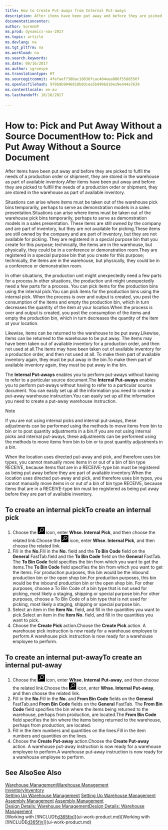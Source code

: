 ```yaml
---
title: How to Create Put-aways from Internal Put-aways
description: After items have been put away and before they are picked to fulfil the needs of a production order or shipment, they are stored in the warehouse as part of available inventory.
documentationcenter: 
author: SorenGP
ms.prod: dynamics-nav-2017
ms.topic: article
ms.devlang: na
ms.tgt_pltfrm: na
ms.workload: na
ms.search.keywords: 
ms.date: 08/16/2017
ms.author: sgroespe
ms.translationtype: HT
ms.sourcegitcommit: 4fefaef7380ac10836fcac404eea006f55d8556f
ms.openlocfilehash: 970b9b9046018b0dcea5b9996d10e19e444a7639
ms.contentlocale: en-au
ms.lasthandoff: 10/16/2017

---
```

# <a name="how-to-pick-and-put-away-without-a-source-document"></a><span data-ttu-id="cde92-103">How to: Pick and Put Away Without a Source Document</span><span class="sxs-lookup"><span data-stu-id="cde92-103">How to: Pick and Put Away Without a Source Document</span></span>
<span data-ttu-id="cde92-104">After items have been put away and before they are picked to fulfil the needs of a production order or shipment, they are stored in the warehouse as part of available inventory.</span><span class="sxs-lookup"><span data-stu-id="cde92-104">After items have been put away and before they are picked to fulfill the needs of a production order or shipment, they are stored in the warehouse as part of available inventory.</span></span>  

<span data-ttu-id="cde92-105">Situations can arise where items must be taken out of the warehouse pick bins temporarily, perhaps to serve as demonstration models in a sales presentation.</span><span class="sxs-lookup"><span data-stu-id="cde92-105">Situations can arise where items must be taken out of the warehouse pick bins temporarily, perhaps to serve as demonstration models in a sales presentation.</span></span> <span data-ttu-id="cde92-106">These items are still owned by the company and are part of inventory, but they are not available for picking.</span><span class="sxs-lookup"><span data-stu-id="cde92-106">These items are still owned by the company and are part of inventory, but they are not available for picking.</span></span> <span data-ttu-id="cde92-107">They are registered in a special purpose bin that you create for this purpose; technically, the items are in the warehouse, but physically, they could be in a conference or demonstration room.</span><span class="sxs-lookup"><span data-stu-id="cde92-107">They are registered in a special purpose bin that you create for this purpose; technically, the items are in the warehouse, but physically, they could be in a conference or demonstration room.</span></span>  

<span data-ttu-id="cde92-108">In other situations, the production unit might unexpectedly need a few parts for a process.</span><span class="sxs-lookup"><span data-stu-id="cde92-108">In other situations, the production unit might unexpectedly need a few parts for a process.</span></span> <span data-ttu-id="cde92-109">You can pick items for the production bins using the internal pick.</span><span class="sxs-lookup"><span data-stu-id="cde92-109">You can pick items for the production bins using the internal pick.</span></span> <span data-ttu-id="cde92-110">When the process is over and output is created, you post the consumption of the items and empty the production bin, which in turn decreases the quantity of the item at your location.</span><span class="sxs-lookup"><span data-stu-id="cde92-110">When the process is over and output is created, you post the consumption of the items and empty the production bin, which in turn decreases the quantity of the item at your location.</span></span>  

<span data-ttu-id="cde92-111">Likewise, items can be returned to the warehouse to be put away.</span><span class="sxs-lookup"><span data-stu-id="cde92-111">Likewise, items can be returned to the warehouse to be put away.</span></span> <span data-ttu-id="cde92-112">The items may have been taken out of available inventory for a production order, and then not used at all.</span><span class="sxs-lookup"><span data-stu-id="cde92-112">The items may have been taken out of available inventory for a production order, and then not used at all.</span></span> <span data-ttu-id="cde92-113">To make them part of available inventory again, they must be put away in the bin.</span><span class="sxs-lookup"><span data-stu-id="cde92-113">To make them part of available inventory again, they must be put away in the bin.</span></span>  

<span data-ttu-id="cde92-114">The **Internal Put-aways** enables you to perform put-aways without having to refer to a particular source document.</span><span class="sxs-lookup"><span data-stu-id="cde92-114">The **Internal Put-aways** enables you to perform put-aways without having to refer to a particular source document.</span></span> <span data-ttu-id="cde92-115">You can easily set up all the information you need to create a put-away warehouse instruction.</span><span class="sxs-lookup"><span data-stu-id="cde92-115">You can easily set up all the information you need to create a put-away warehouse instruction.</span></span>  

> [!NOTE]  
>  <span data-ttu-id="cde92-116">If you are not using internal picks and internal put-aways, these adjustments can be performed using the methods to move items from bin to bin or to post quantity adjustments in a bin.</span><span class="sxs-lookup"><span data-stu-id="cde92-116">If you are not using internal picks and internal put-aways, these adjustments can be performed using the methods to move items from bin to bin or to post quantity adjustments in a bin.</span></span>  
>   
>  <span data-ttu-id="cde92-117">When the location uses directed put-away and pick, and therefore uses bin types, you cannot manually move items in or out of a bin of bin type RECEIVE, because items that are in a RECEIVE-type bin must be registered as being put away before they are part of available inventory.</span><span class="sxs-lookup"><span data-stu-id="cde92-117">When the location uses directed put-away and pick, and therefore uses bin types, you cannot manually move items in or out of a bin of bin type RECEIVE, because items that are in a RECEIVE-type bin must be registered as being put away before they are part of available inventory.</span></span>  

## <a name="to-create-an-internal-pick"></a><span data-ttu-id="cde92-118">To create an internal pick</span><span class="sxs-lookup"><span data-stu-id="cde92-118">To create an internal pick</span></span>  
1.  <span data-ttu-id="cde92-119">Choose the ![Search for Page or Report](media/ui-search/search_small.png "Search for Page or Report icon") icon, enter **Whse. Internal Pick**, and then choose the related link.</span><span class="sxs-lookup"><span data-stu-id="cde92-119">Choose the ![Search for Page or Report](media/ui-search/search_small.png "Search for Page or Report icon") icon, enter **Whse. Internal Pick**, and then choose the related link.</span></span>  
2.  <span data-ttu-id="cde92-120">Fill in the **No.**</span><span class="sxs-lookup"><span data-stu-id="cde92-120">Fill in the **No.**</span></span> <span data-ttu-id="cde92-121">field and the **To Bin Code** field on the **General** FastTab.</span><span class="sxs-lookup"><span data-stu-id="cde92-121">field and the **To Bin Code** field on the **General** FastTab.</span></span> <span data-ttu-id="cde92-122">The **To Bin Code** field specifies the bin from which you want to get the items.</span><span class="sxs-lookup"><span data-stu-id="cde92-122">The **To Bin Code** field specifies the bin from which you want to get the items.</span></span> <span data-ttu-id="cde92-123">For production purposes, this bin would be the inbound production bin or the open shop bin.</span><span class="sxs-lookup"><span data-stu-id="cde92-123">For production purposes, this bin would be the inbound production bin or the open shop bin.</span></span> <span data-ttu-id="cde92-124">For other purposes, choose a To Bin Code of a bin type that is not used for picking, most likely a staging, shipping or special purpose bin.</span><span class="sxs-lookup"><span data-stu-id="cde92-124">For other purposes, choose a To Bin Code of a bin type that is not used for picking, most likely a staging, shipping or special purpose bin.</span></span>  
3.  <span data-ttu-id="cde92-125">Select an item in the **Item No.** field, and fill in the quantities you want to pick.</span><span class="sxs-lookup"><span data-stu-id="cde92-125">Select an item in the **Item No.** field, and fill in the quantities you want to pick.</span></span>  
4. <span data-ttu-id="cde92-126">Choose the **Create Pick** action.</span><span class="sxs-lookup"><span data-stu-id="cde92-126">Choose the **Create Pick** action.</span></span> <span data-ttu-id="cde92-127">A warehouse pick instruction is now ready for a warehouse employee to perform.</span><span class="sxs-lookup"><span data-stu-id="cde92-127">A warehouse pick instruction is now ready for a warehouse employee to perform.</span></span>  

## <a name="to-create-an-internal-put-away"></a><span data-ttu-id="cde92-128">To create an internal put-away</span><span class="sxs-lookup"><span data-stu-id="cde92-128">To create an internal put-away</span></span>  
1.  <span data-ttu-id="cde92-129">Choose the ![Search for Page or Report](media/ui-search/search_small.png "Search for Page or Report icon") icon, enter **Whse. Internal Put-away**, and then choose the related link.</span><span class="sxs-lookup"><span data-stu-id="cde92-129">Choose the ![Search for Page or Report](media/ui-search/search_small.png "Search for Page or Report icon") icon, enter **Whse. Internal Put-away**, and then choose the related link.</span></span>  
2.  <span data-ttu-id="cde92-130">Fill in the **No.**</span><span class="sxs-lookup"><span data-stu-id="cde92-130">Fill in the **No.**</span></span> <span data-ttu-id="cde92-131">and **From Bin Code** fields on the **General** FastTab.</span><span class="sxs-lookup"><span data-stu-id="cde92-131">and **From Bin Code** fields on the **General** FastTab.</span></span> <span data-ttu-id="cde92-132">The **From Bin Code** field specifies the bin where the items being returned to the warehouse, perhaps from production, are located.</span><span class="sxs-lookup"><span data-stu-id="cde92-132">The **From Bin Code** field specifies the bin where the items being returned to the warehouse, perhaps from production, are located.</span></span>  
3.  <span data-ttu-id="cde92-133">Fill in the item numbers and quantities on the lines.</span><span class="sxs-lookup"><span data-stu-id="cde92-133">Fill in the item numbers and quantities on the lines.</span></span>  
4.  <span data-ttu-id="cde92-134">Choose the **Create Put-away** action.</span><span class="sxs-lookup"><span data-stu-id="cde92-134">Choose the **Create Put-away** action.</span></span> <span data-ttu-id="cde92-135">A warehouse put-away instruction is now ready for a warehouse employee to perform.</span><span class="sxs-lookup"><span data-stu-id="cde92-135">A warehouse put-away instruction is now ready for a warehouse employee to perform.</span></span>  

## <a name="see-also"></a><span data-ttu-id="cde92-136">See Also</span><span class="sxs-lookup"><span data-stu-id="cde92-136">See Also</span></span>  
[<span data-ttu-id="cde92-137">Warehouse Management</span><span class="sxs-lookup"><span data-stu-id="cde92-137">Warehouse Management</span></span>](warehouse-manage-warehouse.md)  
[<span data-ttu-id="cde92-138">Inventory</span><span class="sxs-lookup"><span data-stu-id="cde92-138">Inventory</span></span>](inventory-manage-inventory.md)  
<span data-ttu-id="cde92-139">[Setting Up Warehouse Management](warehouse-setup-warehouse.md)   </span><span class="sxs-lookup"><span data-stu-id="cde92-139">[Setting Up Warehouse Management](warehouse-setup-warehouse.md)   </span></span>  
<span data-ttu-id="cde92-140">[Assembly Management](assembly-assemble-items.md)  </span><span class="sxs-lookup"><span data-stu-id="cde92-140">[Assembly Management](assembly-assemble-items.md)  </span></span>  
[<span data-ttu-id="cde92-141">Design Details: Warehouse Management</span><span class="sxs-lookup"><span data-stu-id="cde92-141">Design Details: Warehouse Management</span></span>](design-details-warehouse-management.md)  
<span data-ttu-id="cde92-142">[Working with [!INCLUDE[d365fin](includes/d365fin_md.md)]](ui-work-product.md)</span><span class="sxs-lookup"><span data-stu-id="cde92-142">[Working with [!INCLUDE[d365fin](includes/d365fin_md.md)]](ui-work-product.md)</span></span>

